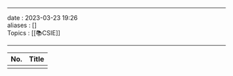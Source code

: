 ___
date : 2023-03-23 19:26<br>
aliases : []<br>
Topics : [[📚CSIE]] 
___

| No. | Title |
| --- | ----- |
|     |       |